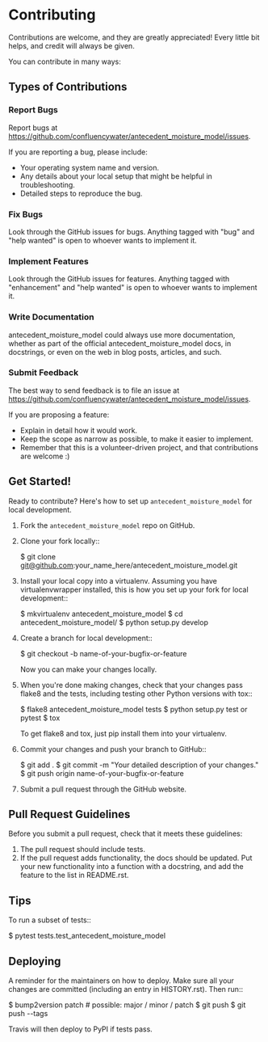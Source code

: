 # Contributing


Contributions are welcome, and they are greatly appreciated! Every little bit
helps, and credit will always be given.

You can contribute in many ways:

## Types of Contributions


### Report Bugs
Report bugs at https://github.com/confluencywater/antecedent_moisture_model/issues.

If you are reporting a bug, please include:

* Your operating system name and version.
* Any details about your local setup that might be helpful in troubleshooting.
* Detailed steps to reproduce the bug.

### Fix Bugs
Look through the GitHub issues for bugs. Anything tagged with "bug" and "help
wanted" is open to whoever wants to implement it.

### Implement Features
Look through the GitHub issues for features. Anything tagged with "enhancement"
and "help wanted" is open to whoever wants to implement it.

### Write Documentation
antecedent_moisture_model could always use more documentation, whether as part of the
official antecedent_moisture_model docs, in docstrings, or even on the web in blog posts,
articles, and such.

### Submit Feedback
The best way to send feedback is to file an issue at https://github.com/confluencywater/antecedent_moisture_model/issues.

If you are proposing a feature:

* Explain in detail how it would work.
* Keep the scope as narrow as possible, to make it easier to implement.
* Remember that this is a volunteer-driven project, and that contributions
  are welcome :)

## Get Started!
Ready to contribute? Here's how to set up `antecedent_moisture_model` for local development.

1. Fork the `antecedent_moisture_model` repo on GitHub.
2. Clone your fork locally::

    $ git clone git@github.com:your_name_here/antecedent_moisture_model.git

3. Install your local copy into a virtualenv. Assuming you have virtualenvwrapper installed, this is how you set up your fork for local development::

    $ mkvirtualenv antecedent_moisture_model
    $ cd antecedent_moisture_model/
    $ python setup.py develop

4. Create a branch for local development::

    $ git checkout -b name-of-your-bugfix-or-feature

   Now you can make your changes locally.

5. When you're done making changes, check that your changes pass flake8 and the
   tests, including testing other Python versions with tox::

    $ flake8 antecedent_moisture_model tests
    $ python setup.py test or pytest
    $ tox

   To get flake8 and tox, just pip install them into your virtualenv.

6. Commit your changes and push your branch to GitHub::

    $ git add .
    $ git commit -m "Your detailed description of your changes."
    $ git push origin name-of-your-bugfix-or-feature

7. Submit a pull request through the GitHub website.

## Pull Request Guidelines
Before you submit a pull request, check that it meets these guidelines:

1. The pull request should include tests.
2. If the pull request adds functionality, the docs should be updated. Put
   your new functionality into a function with a docstring, and add the
   feature to the list in README.rst.

## Tips
To run a subset of tests::

$ pytest tests.test_antecedent_moisture_model


## Deploying
A reminder for the maintainers on how to deploy.
Make sure all your changes are committed (including an entry in HISTORY.rst).
Then run::

$ bump2version patch # possible: major / minor / patch
$ git push
$ git push --tags

Travis will then deploy to PyPI if tests pass.
